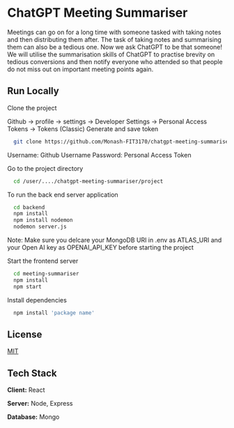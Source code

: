 # ChatGPT Meeting Summariser
Meetings can go on for a long time with someone tasked with taking notes and
then distributing them after. The task of taking notes and summarising them can also be a
tedious one. Now we ask ChatGPT to be that someone! We will utilise the summarisation
skills of ChatGPT to practise brevity on tedious conversions and then notify everyone who
attended so that people do not miss out on important meeting points again.



## Run Locally

Clone the project

Github -> profile -> settings -> Developer Settings -> Personal Access Tokens -> Tokens (Classic)
Generate and save token
```bash
  git clone https://github.com/Monash-FIT3170/chatgpt-meeting-summariser
```
Username: Github Username 
Password: Personal Access Token

Go to the project directory

```bash
  cd /user/..../chatgpt-meeting-summariser/project
```

To run the back end server application

```bash
  cd backend
  npm install
  npm install nodemon 
  nodemon server.js
```
Note: Make sure you delcare your MongoDB URI in .env as ATLAS_URI and your Open AI key as OPENAI_API_KEY before starting the project

Start the frontend server

```bash
  cd meeting-summariser
  npm install
  npm start
```

Install dependencies

```bash
  npm install 'package name'
```


## License

[MIT](https://choosealicense.com/licenses/mit/)


## Tech Stack

**Client:** React

**Server:** Node, Express

**Database:** Mongo


